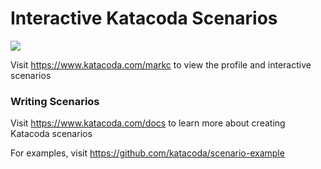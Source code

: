 # Interactive Katacoda Scenarios

[![](http://shields.katacoda.com/katacoda/markc/count.svg)](https://www.katacoda.com/markc "Get your profile on Katacoda.com")

Visit https://www.katacoda.com/markc to view the profile and interactive scenarios

### Writing Scenarios
Visit https://www.katacoda.com/docs to learn more about creating Katacoda scenarios

For examples, visit https://github.com/katacoda/scenario-example
